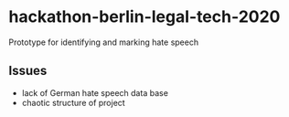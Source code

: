 # hackathon-berlin-legal-tech-2020

Prototype for identifying and marking hate speech

## Issues
* lack of German hate speech data base
* chaotic structure of project



